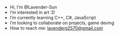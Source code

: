 - Hi, I’m @Lavender-Sun
- I’m interested in art :D
- I’m currently learning C++, C#, JavaScript
- I’m looking to collaborate on projects, game deving
- How to reach me: lavenderg2570@gmail.com
